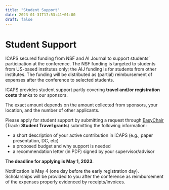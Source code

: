 ```yaml
---
title: "Student Support"
date: 2023-01-31T17:53:41+01:00
draft: false
---
```


# Student Support

ICAPS secured funding from NSF and AI Journal to support students’ participation at the conference. The NSF funding is targeted to students from US-based institutes only; the AIJ funding is for students from other institutes. The funding will be distributed as (partial) reimbursement of expenses after the conference to selected students. 

ICAPS provides student support partly covering **travel and/or registration costs** thanks to our sponsors. 

The exact amount depends on the amount collected from sponsors, your location, and the number of other applicants. 

Please apply for student support by submitting a request through [EasyChair](https://easychair.org/conferences/?conf=icaps23) (Track: **Student Travel grants**) submitting the following information:
* a short description of your active contribution in ICAPS (e.g., paper presentation, DC, etc)
* a proposed budget and why support is needed
* a recommendation letter (in PDF) signed by your supervisor/advisor

**The deadline for applying is May 1, 2023**. 

Notification is May 4 (one day before the early registration day). Scholarships will be provided to you after the conference as reimbursement of the expenses properly evidenced by receipts/invoices.














